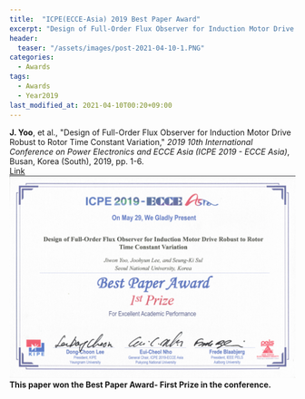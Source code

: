 ```yaml
---
title:  "ICPE(ECCE-Asia) 2019 Best Paper Award"
excerpt: "Design of Full-Order Flux Observer for Induction Motor Drive Robust to Rotor Time Constant Variation."
header:
  teaser: "/assets/images/post-2021-04-10-1.PNG"
categories:
  - Awards
tags:
  - Awards
  - Year2019
last_modified_at: 2021-04-10T00:20+09:00
---
```


**J. Yoo**, et al., "Design of Full-Order Flux Observer for Induction Motor Drive Robust to Rotor Time Constant Variation," *2019 10th International Conference on Power Electronics and ECCE Asia (ICPE 2019 - ECCE Asia)*, Busan, Korea (South), 2019, pp. 1-6.  
[Link](https://ieeexplore.ieee.org/document/8797313)  
<img width="800" src="/assets/images/post-2021-04-10-1.PNG" alt="Best Paper Award" title="ICPE-Best Paper Award 1st Prize">  
**This paper won the Best Paper Award- First Prize in the conference.**

